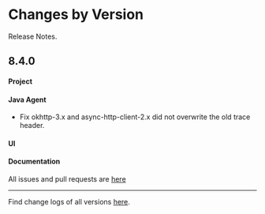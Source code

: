 Changes by Version
==================
Release Notes.

8.4.0
------------------
#### Project


#### Java Agent
* Fix okhttp-3.x and async-http-client-2.x did not overwrite the old trace header.

#### UI


#### Documentation


All issues and pull requests are [here](https://github.com/apache/skywalking/milestone/68?closed=1)

------------------
Find change logs of all versions [here](changes).
